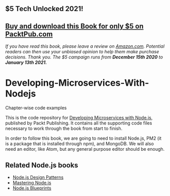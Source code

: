 ## $5 Tech Unlocked 2021!
[Buy and download this Book for only $5 on PacktPub.com](https://www.packtpub.com/product/developing-microservices-with-node-js/9781785887406)
-----
*If you have read this book, please leave a review on [Amazon.com](https://www.amazon.com/gp/product/1785887408).     Potential readers can then use your unbiased opinion to help them make purchase decisions. Thank you. The $5 campaign         runs from __December 15th 2020__ to __January 13th 2021.__*

# Developing-Microservices-With-Nodejs
Chapter-wise code examples

This is the code repository for [Developing Microservices with Node.js](https://www.packtpub.com/web-development/developing-microservices-nodejs?utm_source=github&utm_medium=repository&utm_campaign=9781785887406), published by Packt Publishing. It contains all the supporting code files necessary to work through the book from start to finish.

In order to follow this book, we are going to need to install Node.js, PM2 (it is a package that is installed through npm), and MongoDB. We will also need an editor, like Atom, but any general purpose editor should be enough.

## Related Node.js books
* [Node.js Design Patterns](https://www.packtpub.com/web-development/nodejs-blueprints?utm_source=github&utm_medium=repository&utm_campaign=9781783287314)
* [Mastering Node.js](https://www.packtpub.com/web-development/mastering-nodejs?utm_source=github&utm_medium=repository&utm_campaign=9781782166320)
* [Node.js Blueprints](https://www.packtpub.com/web-development/nodejs-blueprints?utm_source=github&utm_medium=repository&utm_campaign=9781783287338)
